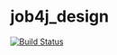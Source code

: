 # job4j_design
[![Build Status](https://travis-ci.org/o-gen18/job4j_design.svg?branch=master)](https://travis-ci.org/o-gen18/job4j_design)